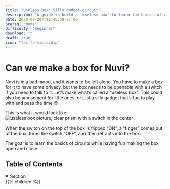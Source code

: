 ```yaml
---
title: "Useless box: Silly gadget circuit"
description: "A guide to build a 'useless box' to learn the basics of circuits and how a battery powers action."
date: 2020-09-207T11:45:38-07:00
prereq: "None"
difficulty: "Beginner"
download: ""
draft: true
icon: "fas fa-microchip"
---
```


# Can we make a box for Nuvi?

Nuvi is in a bad mood, and it wants to be left alone. You have to make a box for it to have some privacy, but the box needs to be openable with a switch if you need to talk to it.
Let’s make what’s called a “useless box”. This could also be amusement for little ones, or just a silly gadget that’s fun to play with and pass the time 😊

This is what it would look like:
![useless box picture, clear prism with a switch in the center](../img/uselessbox1.png)

When the switch on the top of the box is flipped “ON”, a “finger” comes out of the box, turns the switch “OFF”, and then retracts into the box. 

The goal is to learn the basics of circuits while having fun making the box open and close.

## Table of Contents

<details open>
<summary>Section</summary>
{{% children %}}
</details>
